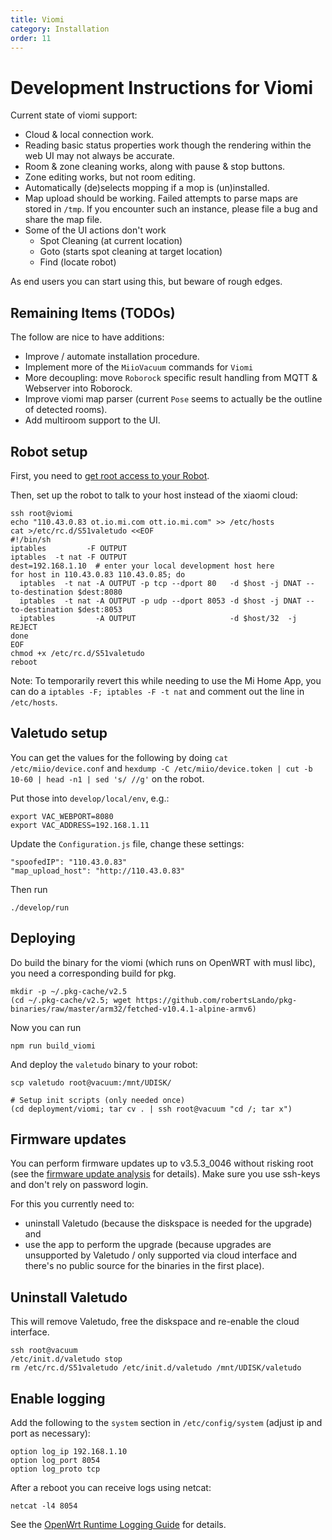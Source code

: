 ```yaml
---
title: Viomi
category: Installation
order: 11
---
```

# Development Instructions for Viomi

Current state of viomi support:

*   Cloud & local connection work.
*   Reading basic status properties work though the rendering within the web UI
    may not always be accurate.
*   Room & zone cleaning works, along with pause & stop buttons.
*   Zone editing works, but not room editing.
*   Automatically (de)selects mopping if a mop is (un)installed.
*   Map upload should be working. Failed attempts to parse maps are stored in `/tmp`.
    If you encounter such an instance, please file a bug and share the map file.
*   Some of the UI actions don't work
    *   Spot Cleaning (at current location)
    *   Goto (starts spot cleaning at target location)
    *   Find (locate robot)

As end users you can start using this, but beware of rough edges.

## Remaining Items (TODOs)

The follow are nice to have additions:

* Improve / automate installation procedure.
* Implement more of the `MiioVacuum` commands for `Viomi`
* More decoupling: move `Roborock` specific result handling from MQTT & Webserver into Roborock.
* Improve viomi map parser (current `Pose` seems to actually be the outline of detected rooms).
* Add multiroom support to the UI.

## Robot setup

First, you need to [get root access to your Robot](https://itooktheredpill.irgendwo.org/2020/rooting-xiaomi-vacuum-robot/).

Then, set up the robot to talk to your host instead of the xiaomi cloud:

```shell
ssh root@viomi
echo "110.43.0.83 ot.io.mi.com ott.io.mi.com" >> /etc/hosts
cat >/etc/rc.d/S51valetudo <<EOF
#!/bin/sh
iptables         -F OUTPUT
iptables  -t nat -F OUTPUT
dest=192.168.1.10  # enter your local development host here
for host in 110.43.0.83 110.43.0.85; do
  iptables  -t nat -A OUTPUT -p tcp --dport 80   -d $host -j DNAT --to-destination $dest:8080
  iptables  -t nat -A OUTPUT -p udp --dport 8053 -d $host -j DNAT --to-destination $dest:8053
  iptables         -A OUTPUT                     -d $host/32  -j REJECT
done
EOF
chmod +x /etc/rc.d/S51valetudo
reboot
```

Note: To temporarily revert this while needing to use the Mi Home App,
you can do a `iptables -F; iptables -F -t nat` and comment out the line in `/etc/hosts`.

## Valetudo setup

You can get the values for the following by doing `cat /etc/miio/device.conf` and 
`hexdump -C /etc/miio/device.token | cut -b 10-60 | head -n1 | sed 's/ //g'` on the robot.

Put those into `develop/local/env`, e.g.:

```shell
export VAC_WEBPORT=8080
export VAC_ADDRESS=192.168.1.11
```

Update the `Configuration.js` file, change these settings:

    "spoofedIP": "110.43.0.83"
    "map_upload_host": "http://110.43.0.83"

Then run

    ./develop/run

## Deploying

Do build the binary for the viomi (which runs on OpenWRT with musl libc), you need a corresponding build for pkg.

    mkdir -p ~/.pkg-cache/v2.5
    (cd ~/.pkg-cache/v2.5; wget https://github.com/robertsLando/pkg-binaries/raw/master/arm32/fetched-v10.4.1-alpine-armv6)

Now you can run

    npm run build_viomi

And deploy the `valetudo` binary to your robot:

    scp valetudo root@vacuum:/mnt/UDISK/

    # Setup init scripts (only needed once)
    (cd deployment/viomi; tar cv . | ssh root@vacuum "cd /; tar x")

## Firmware updates

You can perform firmware updates up to v3.5.3_0046 without risking root (see the
[firmware update analysis](https://itooktheredpill.irgendwo.org/2020/viomi-firmware-update-analysis/)
for details). Make sure you use ssh-keys and don't rely on password login.

For this you currently need to:

*   uninstall Valetudo (because the diskspace is needed for the upgrade) and
*   use the app to perform the upgrade (because upgrades are unsupported by
    Valetudo / only supported via cloud interface and there's no public source
    for the binaries in the first place).

## Uninstall Valetudo

This will remove Valetudo, free the diskspace and re-enable the cloud interface.

```shell
ssh root@vacuum
/etc/init.d/valetudo stop
rm /etc/rc.d/S51valetudo /etc/init.d/valetudo /mnt/UDISK/valetudo
```

## Enable logging

Add the following to the `system` section in `/etc/config/system` (adjust ip and port as necessary):

	option log_ip 192.168.1.10
	option log_port 8054
	option log_proto tcp

After a reboot you can receive logs using netcat:

    netcat -l4 8054

See the [OpenWrt Runtime Logging Guide](https://openwrt.org/docs/guide-user/base-system/log.essentials)
for details.
